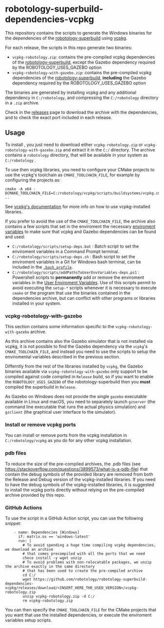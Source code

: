 # robotology-superbuild-dependencies-vcpkg 

This repository contains the scripts to generate the Windows binaries for the dependencies of the 
[robotology-superbuild](https://github.com/robotology/robotology-superbuild) using [vcpkg](https://github.com/Microsoft/vcpkg).

For each release, the scripts in this repo generate two binaries: 
* `vcpkg-robotology.zip`: contains the pre-compiled vcpkg dependencies of the [robotology-superbuild](https://github.com/robotology/robotology-superbuild), except the Gazebo dependency required by the ROBOTOLOGY_USES_GAZEBO option
* `vcpkg-robotology-with-gazebo.zip`: contains the pre-compiled vcpkg dependencies of the [robotology-superbuild](https://github.com/robotology/robotology-superbuild), **including** the Gazebo dependency required by the ROBOTOLOGY_USES_GAZEBO option

The binaries are generated by installing vcpkg  and any additional dependency in `C:/robotology`, and compressing the `C:/robotology` directory in a `.zip` archive.  

Check in the [releases](https://github.com/robotology/robotology-superbuild-dependencies-vcpkg/releases) page to download the archive 
with the dependencies, and to check the exact port included in each release.

## Usage 
To install , you just need to download either `vcpkg-robotology.zip` or `vcpkg-robotology-with-gazebo.zip` and extract it in the `C:/` directory.
The archive contains a `robotology` directory, that will be available in your system as `C:/robotology` .

To use then vcpkg libraries, you need to configure your CMake projects to use the vcpkg's 
toolchain as `CMAKE_TOOLCHAIN_FILE`, for example by configuring the projects as:  
~~~
cmake -A x64 -DCMAKE_TOOLCHAIN_FILE=C:/robotology/vcpkg/scripts/buildsystems/vcpkg.cmake ..
~~~
See [vcpkg's documentation](https://github.com/microsoft/vcpkg/blob/master/docs/users/integration.md#cmake-toolchain-file-recommended-for-open-source-cmake-projects)  for more info on how to use vcpkg-installed libraries.

If you prefer to avoid the use of the `CMAKE_TOOLCHAIN_FILE`, the archive also contains a few scripts that set in the enviroment 
the necessary [enviroment variables](https://en.wikipedia.org/wiki/Environment_variable) to make sure that vcpkg and Gazebo dependencies can be found and used: 
* `C:/robotology/scripts/setup-deps.bat` : Batch script to set the enviroment variables in a Command Prompt terminal.
* `C:/robotology/scripts/setup-deps.sh` : Bash script to set the enviroment variables in a Git for Windows bash terminal, 
   can be included in the [`.bash_profile`](https://stackoverflow.com/questions/6883760/git-for-windows-bashrc-or-equivalent-configuration-files-for-git-bash-shell).
* `C:/robotology/scripts/addPathsToUserEnvVariables-deps.ps1` : Powershell scripts to **permanently** add or remove the enviroment  
   variables in the [User Enviroment Variables](https://docs.microsoft.com/en-us/windows/win32/shell/user-environment-variables). 
   Use of this scripts permit to avoid executing the `setup-*` scripts whenever it is necessary to execute `cmake` or the program 
   that use the binaries contained in the dependencies archive, but can conflict with other programs or libraries installed in your system. 

### vcpkg-robotology-with-gazebo

This section contains some information specific to the `vcpkg-robotology-with-gazebo` archive. 

As this archive contains also the Gazebo simulator that is not installed via vcpkg, it is not possible to find the Gazebo dependency via
the `vcpkg`'s `CMAKE_TOOLCHAIN_FILE`, and instead you need to use the scripts to setup the enviromental variables described in the previous section.

Differntly from the rest of the libraries installed by `vcpkg`, the Gazebo binaries available via `vcpkg-robotology-with-gazebo` only support to be compiled 
against code compiled in `Release` build, so if you want to enable the `ROBOTOLOGY_USES_GAZEBO` of the robotology-superbuild then you **must** compiled the superbuild in `Release`.

As Gazebo on Windows does not provide the single `gazebo` executable available in Linux and macOS, you need to separately launch `gzserver` 
(the command line executable that runs the actual physics simulation) and `gzclient` (the graphical user interface to the simulator). 

### Install or remove vcpkg ports 
You can install or remove  ports from the vcpkg installation in `C:/robotology/vcpkg` as you do for any other vcpkg installation.

### pdb files
To reduce the size of the pre-compiled archives, the .pdb files (see https://stackoverflow.com/questions/3899573/what-is-a-pdb-file) 
that contain the debug symbols of the provided library are removed from both the Release and Debug version of the vcpkg-installed libraries.
If you need to have the debug symbols of the vcpkg-installed libraries, it is suggested to install the vcpkg ports directly without 
relying on the pre-compiled archive provided by this repo. 

### GitHub Actions 
To use the script in a GitHub Action script, you can use the following snippet: 
~~~~
    - name: Dependencies [Windows]
      if: matrix.os == 'windows-latest'
      run: |
        # To avoid spending a huge time compiling vcpkg dependencies, we download an archive  
        # that comes precompiled with all the ports that we need 
        choco install -y wget unzip
        # To avoid problems with non-relocatable packages, we unzip the archive exactly in the same directory
        # that has been used to create the pre-compiled archive
        cd C:/
        wget https://github.com/robotology/robotology-superbuild-dependencies-vcpkg/releases/download/<INSERT_HERE_THE_USED_VERSION>/vcpkg-robotology.zip
        unzip vcpkg-robotology.zip -d C:/
        rm vcpkg-robotology.zip
~~~~

You can then specify the `CMAKE_TOOLCHAIN_FILE` for the CMake projects that you want that use the installed dependencies, or execute the enviroment variables 
setup scripts. 


